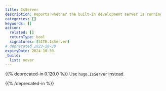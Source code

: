 ```yaml
---
title: IsServer
description: Reports whether the built-in development server is running.
categories: []
keywords: []
action:
  related: []
  returnType: bool
  signatures: [SITE.IsServer]
# deprecated 2023-10-30
expiryDate: 2024-10-30 
_build:
  list: never
---
```


{{% deprecated-in 0.120.0 %}}
Use [`hugo.IsServer`] instead.

[`hugo.IsServer`]: /functions/hugo/isserver
{{% /deprecated-in %}}
